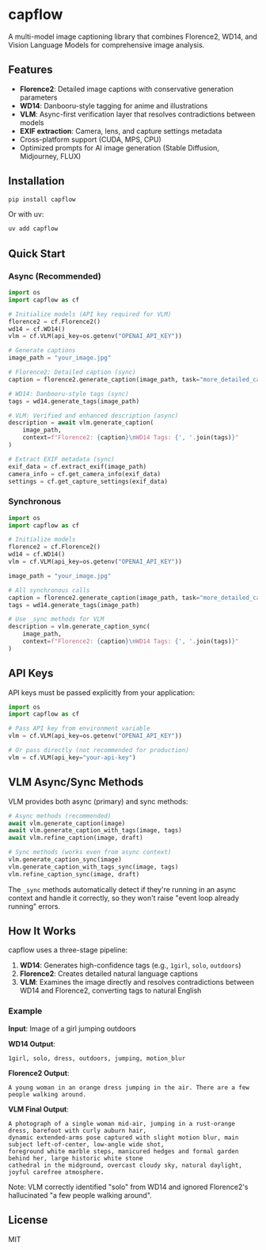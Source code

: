 # capflow

A multi-model image captioning library that combines Florence2, WD14, and Vision Language Models for comprehensive image analysis.

## Features

- **Florence2**: Detailed image captions with conservative generation parameters
- **WD14**: Danbooru-style tagging for anime and illustrations
- **VLM**: Async-first verification layer that resolves contradictions between models
- **EXIF extraction**: Camera, lens, and capture settings metadata
- Cross-platform support (CUDA, MPS, CPU)
- Optimized prompts for AI image generation (Stable Diffusion, Midjourney, FLUX)

## Installation

```bash
pip install capflow
```

Or with uv:

```bash
uv add capflow
```

## Quick Start

### Async (Recommended)

```python
import os
import capflow as cf

# Initialize models (API key required for VLM)
florence2 = cf.Florence2()
wd14 = cf.WD14()
vlm = cf.VLM(api_key=os.getenv("OPENAI_API_KEY"))

# Generate captions
image_path = "your_image.jpg"

# Florence2: Detailed caption (sync)
caption = florence2.generate_caption(image_path, task="more_detailed_caption")

# WD14: Danbooru-style tags (sync)
tags = wd14.generate_tags(image_path)

# VLM: Verified and enhanced description (async)
description = await vlm.generate_caption(
    image_path,
    context=f"Florence2: {caption}\nWD14 Tags: {', '.join(tags)}"
)

# Extract EXIF metadata (sync)
exif_data = cf.extract_exif(image_path)
camera_info = cf.get_camera_info(exif_data)
settings = cf.get_capture_settings(exif_data)
```

### Synchronous

```python
import os
import capflow as cf

# Initialize models
florence2 = cf.Florence2()
wd14 = cf.WD14()
vlm = cf.VLM(api_key=os.getenv("OPENAI_API_KEY"))

image_path = "your_image.jpg"

# All synchronous calls
caption = florence2.generate_caption(image_path, task="more_detailed_caption")
tags = wd14.generate_tags(image_path)

# Use _sync methods for VLM
description = vlm.generate_caption_sync(
    image_path,
    context=f"Florence2: {caption}\nWD14 Tags: {', '.join(tags)}"
)
```

## API Keys

API keys must be passed explicitly from your application:

```python
import os
import capflow as cf

# Pass API key from environment variable
vlm = cf.VLM(api_key=os.getenv("OPENAI_API_KEY"))

# Or pass directly (not recommended for production)
vlm = cf.VLM(api_key="your-api-key")
```

## VLM Async/Sync Methods

VLM provides both async (primary) and sync methods:

```python
# Async methods (recommended)
await vlm.generate_caption(image)
await vlm.generate_caption_with_tags(image, tags)
await vlm.refine_caption(image, draft)

# Sync methods (works even from async context)
vlm.generate_caption_sync(image)
vlm.generate_caption_with_tags_sync(image, tags)
vlm.refine_caption_sync(image, draft)
```

The `_sync` methods automatically detect if they're running in an async context and handle it correctly, so they won't raise "event loop already running" errors.

## How It Works

capflow uses a three-stage pipeline:

1. **WD14**: Generates high-confidence tags (e.g., `1girl`, `solo`, `outdoors`)
2. **Florence2**: Creates detailed natural language captions
3. **VLM**: Examines the image directly and resolves contradictions between WD14 and Florence2, converting tags to natural English

### Example

**Input**: Image of a girl jumping outdoors

**WD14 Output**:
```
1girl, solo, dress, outdoors, jumping, motion_blur
```

**Florence2 Output**:
```
A young woman in an orange dress jumping in the air. There are a few people walking around.
```

**VLM Final Output**:
```
A photograph of a single woman mid-air, jumping in a rust-orange dress, barefoot with curly auburn hair,
dynamic extended-arms pose captured with slight motion blur, main subject left-of-center, low-angle wide shot,
foreground white marble steps, manicured hedges and formal garden behind her, large historic white stone
cathedral in the midground, overcast cloudy sky, natural daylight, joyful carefree atmosphere.
```

Note: VLM correctly identified "solo" from WD14 and ignored Florence2's hallucinated "a few people walking around".

## License

MIT
